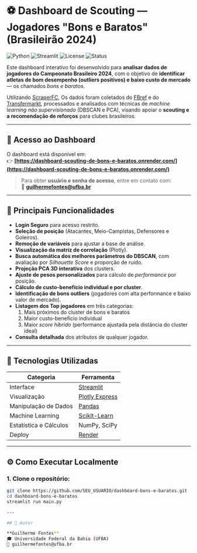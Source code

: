 # ⚽ Dashboard de Scouting — Jogadores "Bons e Baratos" (Brasileirão 2024)

![Python](https://img.shields.io/badge/Python-3.10%2B-blue)
![Streamlit](https://img.shields.io/badge/Streamlit-%E2%9A%A1-red)
![License](https://img.shields.io/badge/license-MIT-green)
![Status](https://img.shields.io/badge/status-Online-success)

Este dashboard interativo foi desenvolvido para **analisar dados de jogadores do Campeonato Brasileiro 2024**, com o objetivo de **identificar atletas de bom desempenho (outliers positivos) e baixo custo de mercado** — os chamados *bons e baratos*.

Utilizando [ScraperFC](https://scraperfc.readthedocs.io/en/latest/), Os dados foram coletados do [FBref](https://fbref.com/) e do [Transfermarkt](transfermarkt.com.br), processados e analisados com técnicas de *machine learning não supervisionado* (DBSCAN e PCA), visando apoiar o **scouting e a recomendação de reforços** para clubes brasileiros.

---

## 🔗 Acesso ao Dashboard

O dashboard está disponível em:  
👉 **[https://dashboard-scouting-de-bons-e-baratos.onrender.com/](https://dashboard-scouting-de-bons-e-baratos.onrender.com/)**  

> Para obter **usuário e senha de acesso**, entre em contato com:  
> 📧 **guilhermefontes@ufba.br**

---

## 🧠 Principais Funcionalidades

- **Login Seguro** para acesso restrito.
- **Seleção de posição** (Atacantes, Meio-Campistas, Defensores e Goleiros).  
- **Remoção de variáveis** para ajustar a base de análise.
- **Visualização da matriz de correlação** (Plotly).
- **Busca automática dos melhores parâmetros do DBSCAN**, com avaliação por *Silhouette Score* e proporção de ruído.
- **Projeção PCA 3D interativa** dos clusters.
- **Ajuste de pesos personalizados** para cálculo de *performance* por posição.
- **Cálculo de custo-benefício individual e por cluster**.
- **Identificação de bons outliers** (jogadores com alta performance e baixo valor de mercado).
- **Listagem dos Top jogadores** em três categorias:
  1. Mais próximos do cluster de bons e baratos  
  2. Maior custo-benefício individual  
  3. Maior *score híbrido* (performance ajustada pela distância do cluster ideal)
- **Consulta detalhada** dos atributos de qualquer jogador.

---

## 🧩 Tecnologias Utilizadas

| Categoria | Ferramenta |
|------------|-------------|
| Interface | [Streamlit](https://streamlit.io) |
| Visualização | [Plotly Express](https://plotly.com/python/plotly-express/) |
| Manipulação de Dados | [Pandas](https://pandas.pydata.org/) |
| Machine Learning | [Scikit-Learn](https://scikit-learn.org/) |
| Estatística e Cálculos | NumPy, SciPy |
| Deploy | [Render](https://render.com/) |

---

## ⚙️ Como Executar Localmente

### 1. Clone o repositório:
```bash
git clone https://github.com/SEU_USUARIO/dashboard-bons-e-baratos.git
cd dashboard-bons-e-baratos
streamlit run main.py

---

## 👤 Autor

**Guilherme Fontes**  
🎓 Universidade Federal da Bahia (UFBA)
📧 guilhermefontes@ufba.br
